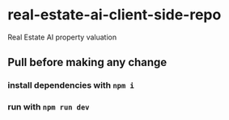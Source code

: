 # real-estate-ai-client-side-repo

Real Estate AI property valuation

## Pull before making any change

### install dependencies with `npm i`

### run with `npm run dev`
